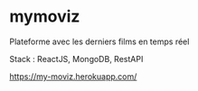 # mymoviz

Plateforme avec les derniers films en temps réel

Stack : ReactJS, MongoDB, RestAPI

https://my-moviz.herokuapp.com/
